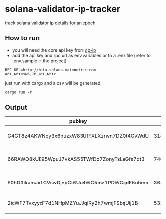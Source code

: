 # solana-validator-ip-tracker
track solana validator ip details for an epoch

## How to run
- you will need the core api key from [dp-ip](https://db-ip.com/api/core/)
- add the api key and rpc url as env variables or to a .env file (refer to .env.sample in the project)

```
RPC_URL=http://beta-solana.mainnetrpc.com
API_KEY=<DB_IP_API_KEY>
```
just run with cargo and a csv will be generated.

```
cargo run -r
```

## Output

| pubkey                                       | stake          | totalSlots | ipAddress     | continentCode | continentName | countryCode | countryName     | isEuMember | currencyCode | currencyName | phonePrefix | stateProvCode | stateProv     | district                   | city              | geonameId | gmtOffset | timeZone         | latitude | longitude | weatherCode | asNumber | asName     | isp                       | usageType | organization             |
|----------------------------------------------|----------------|------------|---------------|---------------|---------------|-------------|-----------------|------------|--------------|--------------|-------------|---------------|---------------|----------------------------|-------------------|-----------|-----------|------------------|----------|-----------|-------------|----------|------------|---------------------------|-----------|--------------------------|
| G4GT8z4AKWNoy3x6nuzxW83UfFXLXzrwn7DZQt4GvWdU | 31848352985660 | 40         | 64.130.50.45  | EU            | Europe        | DE          | Germany         | true       | EUR          | Euro         | 49          | HE            | Hesse         | Regierungsbezirk Darmstadt | Frankfurt am Main | 2925533   | 1         | Europe/Berlin    | 50.1995  | 8.68182   | GMXX0040    | 20326    | TERASWITCH | TeraSwitch Networks Inc.  | hosting   | TeraSwitch Networks Inc  |
| 66RAWQ8kUE95WpuJ7vkAS55TWfDo7ZonyTsLeGfs7dt3 | 74012625827801 | 84         | 217.69.13.37  | EU            | Europe        | FR          | France          | true       | EUR          | Euro         | 33          | IDF           | Île-de-France | Seine-Saint-Denis          | Aubervilliers     | 3036386   | 1         | Europe/Paris     | 48.9107  | 2.3884    | FRXX0007    | 20473    | AS-VULTR   | The Constant Company, LLC | hosting   | Vultr Holdings LLC Paris |
| E9hD3ikumJx1GVswDjnpCt6Uu4WG5mz1PDWCqdE5uhmo | 36469416419670 | 52         | 202.8.8.42    | EU            | Europe        | NL          | The Netherlands | true       | EUR          | Euro         | 31          | NH            | North Holland | Gemeente Amsterdam         | Amsterdam         | 2759794   | 1         | Europe/Amsterdam | 52.3734  | 4.89406   | NLXX0002    | 20326    | TERASWITCH | TeraSwitch Networks Inc.  | corporate | TeraSwitch Networks Inc  |
| 2icWF7TvxyycF7d1NHpMZYuJJqiRy2h7wmjFSbqUij1B | 53275558842233 | 76         | 64.130.52.202 | EU            | Europe        | NL          | The Netherlands | true       | EUR          | Euro         | 31          | NH            | North Holland | Gemeente Amsterdam         | Amsterdam         | 2759794   | 1         | Europe/Amsterdam | 52.3734  | 4.89406   | NLXX0002    | 20326    | TERASWITCH | TeraSwitch Networks Inc.  | hosting   | TeraSwitch Networks Inc  |

